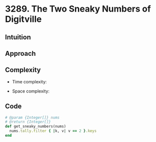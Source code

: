 # 3289. The Two Sneaky Numbers of Digitville

## Intuition

## Approach
<!-- Describe your approach to solving the problem. -->

## Complexity

- Time complexity:
<!-- Add your time complexity here, e.g. $$O(n)$$ -->

- Space complexity:
<!-- Add your space complexity here, e.g. $$O(n)$$ -->

## Code

```ruby
# @param {Integer[]} nums
# @return {Integer[]}
def get_sneaky_numbers(nums)
  nums.tally.filter { |k, v| v == 2 }.keys
end
```
